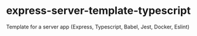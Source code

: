 # express-server-template-typescript
Template for a server app (Express, Typescript, Babel, Jest, Docker, Eslint)
